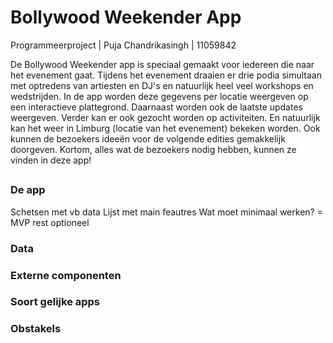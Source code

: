 #  Bollywood Weekender App
Programmeerproject | Puja Chandrikasingh | 11059842

De Bollywood Weekender app is speciaal gemaakt voor iedereen die naar het evenement gaat. Tijdens het evenement draaien er drie podia simultaan met optredens van artiesten en DJ's en natuurlijk heel veel workshops en wedstrijden. In de app worden deze gegevens per locatie weergeven op een interactieve plattegrond. Daarnaast worden ook de laatste updates weergeven. Verder kan er ook gezocht worden op activiteiten. En natuurlijk kan het weer in Limburg (locatie van het evenement) bekeken worden. Ook kunnen de bezoekers ideeën voor de volgende edities gemakkelijk doorgeven. Kortom, alles wat de bezoekers nodig hebben, kunnen ze vinden in deze app!

##
### De app
Schetsen met vb data
Lijst met main feautres
Wat moet minimaal werken? = MVP rest optioneel

### Data

### Externe componenten

### Soort gelijke apps

### Obstakels

